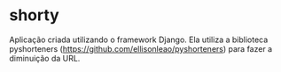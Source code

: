 # shorty

Aplicação criada utilizando o framework Django. Ela utiliza a biblioteca pyshorteners (https://github.com/ellisonleao/pyshorteners)
para fazer a diminuição da URL.
